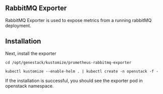 ## RabbitMQ Exporter

RabbitMQ Exporter is used to expose metrics from a running rabbitMQ deployment.

## Installation

Next, install the exporter

```
cd /opt/genestack/kustomize/prometheus-rabbitmq-exporter

kubectl kustomize --enable-helm . | kubectl create -n openstack -f -
```

If the installation is successful, you should see the exporter pod in openstack namespace.
